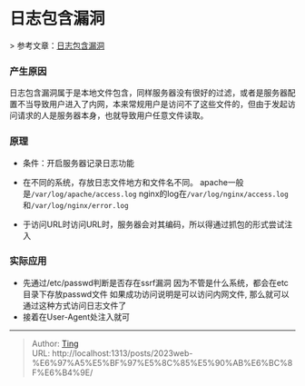 # 日志包含漏洞


&gt; 参考文章：[日志包含漏洞](https://blog.csdn.net/qq_51553814/article/details/121109276)
### 产生原因
日志包含漏洞属于是本地文件包含，同样服务器没有很好的过滤，或者是服务器配置不当导致用户进入了内网，本来常规用户是访问不了这些文件的，但由于发起访问请求的人是服务器本身，也就导致用户任意文件读取。

### 原理
* 条件：开启服务器记录日志功能

* 在不同的系统，存放日志文件地方和文件名不同。
apache一般是```/var/log/apache/access.log```
nginx的log在```/var/log/nginx/access.log```和```/var/log/nginx/error.log```

* 于访问URL时访问URL时，服务器会对其编码，所以得通过抓包的形式尝试注入

### 实际应用
* 先通过/etc/passwd判断是否存在ssrf漏洞
因为不管是什么系统，都会在etc目录下存放passwd文件
如果成功访问说明是可以访问内网文件, 那么就可以通过这种方式访问日志文件了
* 接着在User-Agent处注入就可

---

> Author: [Ting](Tin10g.github.io)  
> URL: http://localhost:1313/posts/2023web-%E6%97%A5%E5%BF%97%E5%8C%85%E5%90%AB%E6%BC%8F%E6%B4%9E/  

